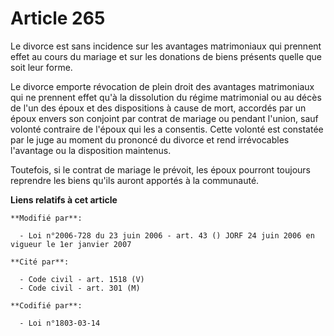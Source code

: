 # Article 265

Le divorce est sans incidence sur les avantages matrimoniaux qui prennent effet au cours du mariage et sur les donations de
biens présents quelle que soit leur forme.

Le divorce emporte révocation de plein droit des avantages matrimoniaux qui ne prennent effet qu'à la dissolution du régime
matrimonial ou au décès de l'un des époux et des dispositions à cause de mort, accordés par un époux envers son conjoint par
contrat de mariage ou pendant l'union, sauf volonté contraire de l'époux qui les a consentis. Cette volonté est constatée par
le juge au moment du prononcé du divorce et rend irrévocables l'avantage ou la disposition maintenus.

Toutefois, si le contrat de mariage le prévoit, les époux pourront toujours reprendre les biens qu'ils auront apportés à la
communauté.

**Liens relatifs à cet article**

	**Modifié par**:

	  - Loi n°2006-728 du 23 juin 2006 - art. 43 () JORF 24 juin 2006 en vigueur le 1er janvier 2007

	**Cité par**:

	  - Code civil - art. 1518 (V)
	  - Code civil - art. 301 (M)

	**Codifié par**:

	  - Loi n°1803-03-14
